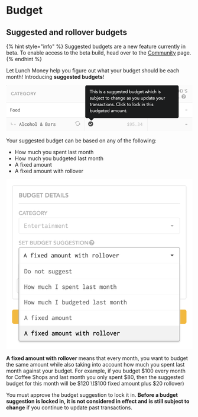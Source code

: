 # Budget

## Suggested and rollover budgets

{% hint style="info" %}
Suggested budgets are a new feature currently in beta. To enable access to the beta build, head over to the [Community](https://my.lunchmoney.app/community) page.
{% endhint %}

Let Lunch Money help you figure out what your budget should be each month! Introducing **suggested budgets**!

![](../.gitbook/assets/screen-shot-2021-07-15-at-12.30.24-pm.png)

Your suggested budget can be based on any of the following:

* How much you spent last month
* How much you budgeted last month
* A fixed amount
* A fixed amount with rollover

![](../.gitbook/assets/screen-shot-2021-07-15-at-12.25.35-pm.png)

**A fixed amount with rollover** means that every month, you want to budget the same amount while also taking into account how much you spent last month against your budget. For example, if you budget $100 every month for Coffee Shops and last month you only spent $80, then the suggested budget for this month will be $120 \($100 fixed amount plus $20 rollover\)

You must approve the budget suggestion to lock it in. **Before a budget suggestion is locked in, it is not considered in effect and is still subject to change** if you continue to update past transactions.

